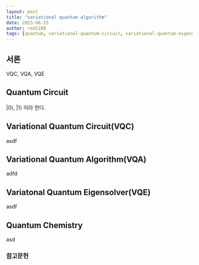 ```yaml
---
layout: post
title: "variational quantum algorithm"
date: 2023-06-25
author: red1108
tags: [quantum, variational-quantum-circuit, variational-quantum-eigensolver, vqa, vqc, vqe]
---
```


## 서론

VQC, VQA, VQE

## Quantum Circuit

$|0 \rangle$, $|1 \rangle$ 이라 한다.

## Variational Quantum Circuit(VQC)

asdf

## Variational Quantum Algorithm(VQA)

adfd

## Variatonal Quantum Eigensolver(VQE)

asdf

## Quantum Chemistry

asd

### 참고문헌